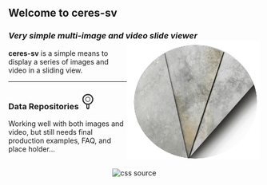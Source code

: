 ## Welcome to ceres-sv

### *Very simple multi-image and video slide viewer*<div id="logo-container"><img id="logo-default" title="No readable content. Just a page logo" class="img-logo" align="right" src="/images/CSV-02/Logo01.png"></div>

**ceres-sv** is a simple means to display a series of images and video in a sliding view.  

<!-- <iframe class="frame-container" title="document place holder" src="https://ceresbakalite.github.io/ceres-sv/repos/markdown/csvTest01.html"></iframe> -->

***

### Data Repositories <img class="img-pointer" src="/images/CSVPeriscope.png">

Working well with both images and video, but still needs final production examples, FAQ, and place holder...

<br>

[read more]: https://github.com/jbtule
[@jbtule]: https://gist.github.com/jbtule/4336842
[@ceresbakalite]: https://github.com/ceresbakalite

<div align="center"><img src="https://ceresbakalite.github.io/ceres-sv/repos/stylesheets/ceres-sv.svg" width="1" height="1" alt="css source"></div>
